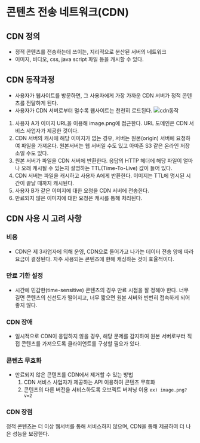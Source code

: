 # 콘텐츠 전송 네트워크(CDN)
## CDN 정의
* 정적 콘텐츠를 전송하는데 쓰이는, 지리적으로 분산된 서버의 네트워크
* 이미지, 비디오, css, java script 파일 등을 캐시할 수 있다.

## CDN 동작과정
* 사용자가 웹사이트를 방문하면, 그 사용자에게 가장 가까운 CDN 서버가 정적 콘텐츠를 전달하게 된다.
* 사용자가 CDN 서버로부터 멀수록 웹사이트는 천천히 로드된다.
![cdn동작](https://github.com/kmularise/TIL/assets/106499310/76700d99-e813-48be-aa2c-20f8b6c92482)
1. 사용자 A가 이미지 URL을 이용해 image.png에 접근한다. URL 도메인은 CDN 서비스 사업자가 제공한 것이다.
2. CDN 서버의 캐시에 해당 이미지가 없는 경우, 서버는 원본(origin) 서버에 요청하여 파일을 가져온다. 원본서버는 웹 서버일 수도 있고 아마존 S3 같은 온라인 저장소일 수도 있다.
3. 원본 서버가 파일을 CDN 서버에 반환한다. 응답의 HTTP 헤더에 해당 파일이 얼마나 오래 캐시될 수 있는지 설명하는 TTL(Time-To-Live) 값이 들어 있다.
4. CDN 서버는 파일을 캐시하고 사용자 A에게 반환한다. 이미지는 TTL에 명시된 시간이 끝날 때까지 캐시된다.
5. 사용자 B가 같은 이미지에 대한 요청을 CDN 서버에 전송한다.
6. 만료되지 않은 이미지에 대한 요청은 캐시를 통해 처리된다.

## CDN 사용 시 고려 사항
### 비용 
* CDN은 제 3사업자에 의해 운영, CDN으로 들어가고 나가는 데이터 전송 양에 따라 요금이 결정된다. 자주 사용되는 콘텐츠에 한해 캐싱하는 것이 효율적이다.
### 만료 기한 설정
* 시간에 민감한(time-sensitive) 콘텐츠의 경우 만료 시점을 잘 정해야 한다. 너무 길면 콘텐츠의 신선도가 떨어지고, 너무 짧으면 원본 서버와 빈번히 접속하게 되어 좋지 않다.
### CDN 장애
* 일시적으로 CDN이 응답하지 않을 경우, 해당 문제를 감지하여 원본 서버로부터 직접 콘텐츠를 가져오도록 클라이언트를 구성할 필요가 있다.
### 콘텐츠 무효화
* 만료되지 않은 콘텐츠를 CDN에서 제거할 수 있는 방법
    1. CDN 서비스 사업자가 제공하는 API 이용하여 콘텐츠 무효화
    2. 콘텐츠의 다른 버전을 서비스하도록 오브젝트 버저닝 이용 
    `ex) image.png?v=2`
### CDN 장점
정적 콘텐츠는 더 이상 웹서버를 통해 서비스하지 않으며, CDN을 통해 제공하여 더 나은 성능을 보장한다.
